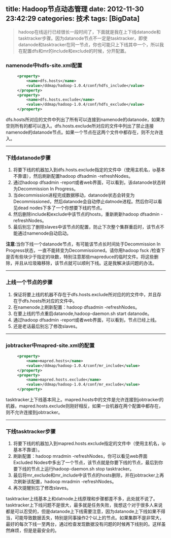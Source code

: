 title: Hadoop节点动态管理
date: 2012-11-30 23:42:29
categories: 技术
tags: [BigData]
------
>hadoop在线运行已经很长一段时间了，下面就是我在上下线datanode和tasktracker步骤。因为datanode节点不一定是tasktracker，即使datanode和tasktracker在同一节点，你也可能只上下线其中一个，所以我在配置dfs和mr的include和exclude的时候，分开配置。

### namenode中hdfs-site.xml配置

``` xml
	 <property>
		 <name>dfs.hosts</name>
		 <value>/ddmap/hadoop-1.0.4/conf/hdfs_include</value>
	 </property>
	 <property>
		 <name>dfs.hosts.exclude</name>
		 <value>/ddmap/hadoop-1.0.4/conf/hdfs_exclude</value>
	 </property>
```
dfs.hosts所对应的文件中列出了所有可以连接到namenode的datanode，如果为空则所有的都可以连入。dfs.hosts.exclude所对应的文件中列出了禁止连接namenode的datanode节点。如果一个节点在这两个文件中都存在，则不允许连入。

<!--more-->

------

### 下线datanode步骤

1. 将要下线的机器加入到dfs.hosts.exclude指定的文件中（使用主机名，ip基本不靠谱），然后刷新配置hadoop dfsadmin -refreshNodes。
2. 通过hadoop dfsadmin -report或者web界面，可以看到，该datanode状态转为Decommission In Progress。
3. 当decommission进程完成数据移动，datanode状态会转变为Decommissioned，然后datanode会自动停止datnode进程。然后你可以看见dead nodes下多了一个你想要下线的节点。
4. 然后删除include和exclude中该节点的hosts，重新刷新hadoop dfsadmin -refreshNodes。
5. 最后别忘了删除slaves中该节点的配置，防止下次整个集群重启时，该节点不能通过namenode自动启动。

**注意**:当你下线一个datanode节点，有可能该节点长时间处于Decommission In Progress状态，一直不能转变为Decommissioned。请你用hadoop fsck /检查下是否有些块少于指定的块数，特别注意那些mapreduce的临时文件。将这些删除，并且从垃圾箱移除，该节点就可以顺利下线。这是我解决该问题的办法。

----
### 上线一个节点的步骤
1. 保证将要上线的机器不存在于dfs.hosts.exclude所对应的的文件中，并且存在于dfs.hosts所对应的文件中。
2. 在namenode上刷新配置：hadoop dfsadmin -refreshNodes。
3. 在要上线的节点重启datanode,hadoop-daemon.sh start datanode。
4. 通过hadoop dfsadmin -report或者web界面，可以看到，节点已经上线。
5. 还是老话最后别忘了修改slaves。

----
### jobtracker中mapred-site.xml的配置

``` xml
	 <property>
		 <name>mapred.hosts</name>
		 <value>/ddmap/hadoop-1.0.4/conf/mr_include</value>
	 </property>
	 <property>
		 <name>mapred.hosts.exclude</name>
		 <value>/ddmap/hadoop-1.0.4/conf/mr_exclude</value>
	 </property>
```

tasktracker上下线基本同上。mapred.hosts中的文件是允许连接到jobtracker的机器，mapred.hosts.exclude则刚好相反，如果一台机器在两个配置中都存在，则不允许连接到jobtracker。

---------
### 下线tasktracker步骤
1. 将要下线的机器加入到mapred.hosts.exclude指定的文件中（使用主机名，ip基本不靠谱）。
2. 刷新配置：hadoop mradmin -refreshNodes，你可以看见web界面Excluded Nodes中多出了一个节点，该节点就是你要下线的节点，最后到你要下线的节点上运行hadoop-daemon.sh stop tasktracker。
3. 最后将mr_exclude和mr_include中该节点的hosts删除，并在jobtracker上再次刷新该配置，hadoop mradmin -refreshNodes。
4. 再次提醒别忘了修改slaves。

tasktracker上线基本上和datnode上线原理和步骤都差不多，此处就不说了。
tasktracker上下线问题不是很大，最多就是任务失败，我想这个对于很多人来说都是可以忍受的，但是datanode上下线需要注意，因为datanode上下线如果不得当，可能导致数据丢失，特别是同事操作2个以上的节点。如果集群不是非常大，最好的每次下线一至两台，通过检查发现数据没有问题的时候再下线别的。这样虽然麻烦，但是是最安全的。
